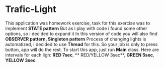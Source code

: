 # Trafic-Light
This application was homework exercise, task for this exercise was to implement **STATE pattern** But as i play with code i found some other options, so i decided to expand it
In this version of code you will also find **OBSERVER pattern, Singleton pattern** Process of changing lights is automatized, i decided to use **Thread** for this.
So your job is only to press button, app will do the rest.
To start this app, just run **Main** class.
Here are intervals for each ligh: **RED 7sec**, ** RED/YELLOW 3sec**, **GREEN 5sec**, **YELLOW 3sec**.


